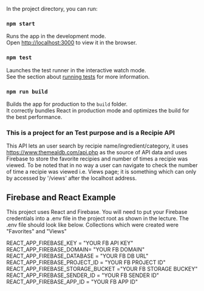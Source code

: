 In the project directory, you can run:

### `npm start`

Runs the app in the development mode.\
Open [http://localhost:3000](http://localhost:3000) to view it in the browser.

### `npm test`

Launches the test runner in the interactive watch mode.\
See the section about [running tests](https://facebook.github.io/create-react-app/docs/running-tests) for more information.

### `npm run build`

Builds the app for production to the `build` folder.\
It correctly bundles React in production mode and optimizes the build for the best performance.


### This is a project for an Test purpose and is a Recipie API 

This API lets an user search by recipie name/ingredient/category, it uses https://www.themealdb.com/api.php as the source of API data and uses Firebase to store the favorite recipies and number of times a recipie was viewed. To be noted that in no way a user can navigate to check the number of time a recipie was viewed i.e. Views page; it is something which can only by accessed by '/views' after the localhost address.


## Firebase and React Example
This project uses React and Firebase. You will need to put your Firebase credentials into a .env file in the project root as shown in the lecture. The .env file should look like below. Collections which were created were "Favorites" and "Views"

REACT_APP_FIREBASE_KEY = "YOUR FB API KEY"  
REACT_APP_FIREBASE_DOMAIN= "YOUR FB DOMAIN"  
REACT_APP_FIREBASE_DATABASE = "YOUR FB DB URL"  
REACT_APP_FIREBASE_PROJECT_ID = "YOUR FB PROJECT ID"   
REACT_APP_FIREBASE_STORAGE_BUCKET ="YOUR FB STORAGE BUCKEY"  
REACT_APP_FIREBASE_SENDER_ID = "YOUR FB SENDER ID"  
REACT_APP_FIREBASE_APP_ID = "YOUR FB APP ID"  

